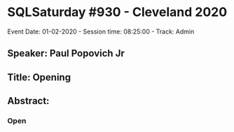 # SQLSaturday #930 - Cleveland 2020
Event Date: 01-02-2020 - Session time: 08:25:00 - Track: Admin
## Speaker: Paul Popovich Jr
## Title: Opening
## Abstract:
### Open
